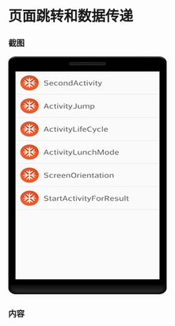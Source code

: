 # 页面跳转和数据传递
### 截图
![截图](https://github.com/BruceAnda/Android52/blob/master/screenshot/day06/pic/pic.png)

### 内容
